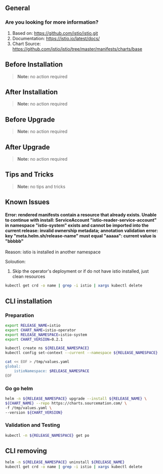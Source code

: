 ## General

### Are you looking for more information?

1. Based on: https://github.com/istio/istio.git
2. Documentation: https://istio.io/latest/docs/
3. Chart Source: https://github.com/istio/istio/tree/master/manifests/charts/base


## Before Installation


> **Note:**
> no action required

## After Installation

> **Note:**
> no action required

## Before Upgrade

> **Note:**
> no action required

## After Upgrade

> **Note:**
> no action required


## Tips and Tricks

> **Note:**
> no tips and tricks


## Known Issues

#### Error: rendered manifests contain a resource that already exists. Unable to continue with install: ServiceAccount "istio-reader-service-account" in namespace "istio-system" exists and cannot be imported into the current release: invalid ownership metadata; annotation validation error: key "meta.helm.sh/release-name" must equal "aaaaa": current value is "bbbbb"

Reason: istio is installed in another namespace

Soloution:

1. Skip the operator's deployment or if do not have istio installed, just clean resources

```bash
kubectl get crd -o name | grep -i istio | xargs kubectl delete
```

## CLI installation

### Preparation

```bash
export RELEASE_NAME=istio
export CHART_NAME=istio-operator
export RELEASE_NAMESPACE=istio-system
export CHART_VERSION=0.2.1

kubectl create ns ${RELEASE_NAMESPACE}
kubectl config set-context --current --namespace ${RELEASE_NAMESPACE}

cat << EOF > /tmp/values.yaml
global:
    istioNamespace: $RELEASE_NAMESPACE
EOF
```

### Go go helm

``` bash
helm -n ${RELEASE_NAMESPACE} upgrade --install ${RELEASE_NAME} \
${CHART_NAME} --repo https://charts.sourcemation.com/ \
-f /tmp/values.yaml \
--version ${CHART_VERSION}
```

### Validation and Testing

```bash
kubectl -n ${RELEASE_NAMESPACE} get po
```

## CLI removing

```bash
helm -n ${RELEASE_NAMESPACE} uninstall ${RELEASE_NAME}
kubectl get crd -o name | grep -i istio | xargs kubectl delete
```
